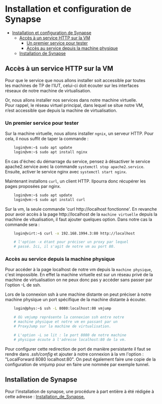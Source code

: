 # Installation et configuration de Synapse

- [Installation et configuration de Synapse](#installation-et-configuration-de-synapse)
  - [Accès à un service HTTP sur la VM](#accès-à-un-service-http-sur-la-vm)
    - [Un premier service pour tester](#un-premier-service-pour-tester)
    - [Accès au service depuis la machine physique](#accès-au-service-depuis-la-machine-physique)
  - [Installation de Synapse](#installation-de-synapse)

## Accès à un service HTTP sur la VM

Pour que le service que nous allons installer soit accessible par toutes</br>
les machines de TP de l’IUT, celui-ci doit écouter sur les interfaces</br>
réseaux de notre machine de virtualisation.

Or, nous allons installer nos services dans notre machine virtuelle.</br>
Pour rappel, le réseau virtuel principal, dans lequel se situe notre VM,</br>
n’est accessible que depuis la machine de virtualisation.

### Un premier service pour tester

Sur la machine virtuelle, nous allons installer `ngnix`, un serveur HTTP.
Pour cela, il nous suffit de taper la commande :

```bash
    login@vm:~$ sudo apt update
    login@vm:~$ sudo apt install nginx
```

En cas d'échec du démarrage du service, pensez à désactiver le service
apache2.service avec la commande `systemctl stop apache2.service`. Ensuite,
activer le service nginx avec `systemctl start nginx`.

Maintenant installons `curl`, un client HTTP. Ilpourra donc récupérer les
pages proposées par nginx.

```bash
    login@vm:~$ sudo apt update
    login@vm:~$ sudo apt install curl
```

Sur la vm, la seule commande 'curl http://localhost fonctionne'. En revanche
pour avoir accès à la page http://localhost de la `machine virtuelle` depuis
la machine de vitualisation, il faut ajouter quelques option. Dans notre cas
la commande sera :

```bash
    login@virt:~$ curl -x 192.168.1994.3:80 http://localhost

    # l'option -x étant pour préciser un proxy par lequel
    # passé. Ici, il s'agit de notre vm au port 80.
```

### Accès au service depuis la machine physique

Pour accéder à la page localhost de notre vm depuis la `machine physique`,
c'est impossible. En effet la machine virtuelle est sur un réseau privé de la
machine de virtualisation on ne peux donc pas y accéder sans passer par l'option
-L de ssh.

Lors de la connexion ssh à une machine distante on peut préciser à notre machine
physique un port spécifique de la machine distante à écouter.

```bash
    login@phys:~$ ssh -L 8080:localhost:80 vmjump

    # Où vmjump représente la connexion ssh entre notre
    # machine physique et notre vm en passant par un
    # ProxyJump sur la machine de virtualisation.

    # L'option -L se lit : le port 8080 de notre machine
    # physique écoute à l'adresse localhost:80 de la vm.

```

Pour configurer cette redirection de port de manière persistante il faut se rendre
dans _.ssh/config_ et ajouter à notre connexion à la vm l'option : "LocalForward 8080 localhost:80".
On peut également faire une copie de la configuration de vmjump pour en faire une
nommée par exemple tunnel.

## Installation de Synapse

Pour l'installation de synapse, une procédure à part entière à été rédigée à cette
adresse : [Installation_de_Synapse.](./Installation_de_Synapse.md)
